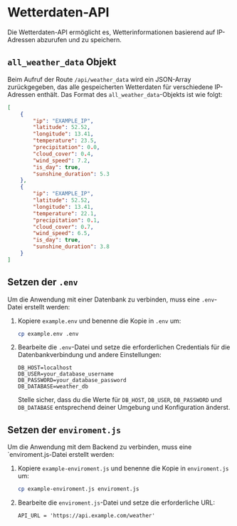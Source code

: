 # Wetterdaten-API

Die Wetterdaten-API ermöglicht es, Wetterinformationen basierend auf IP-Adressen abzurufen und zu speichern.

## `all_weather_data` Objekt

Beim Aufruf der Route `/api/weather_data` wird ein JSON-Array zurückgegeben, das alle gespeicherten Wetterdaten für verschiedene IP-Adressen enthält. Das Format des `all_weather_data`-Objekts ist wie folgt:

```json
[
    {
        "ip": "EXAMPLE_IP",
        "latitude": 52.52,
        "longitude": 13.41,
        "temperature": 23.5,
        "precipitation": 0.0,
        "cloud_cover": 0.4,
        "wind_speed": 7.2,
        "is_day": true,
        "sunshine_duration": 5.3
    },
    {
        "ip": "EXAMPLE_IP",
        "latitude": 52.52,
        "longitude": 13.41,
        "temperature": 22.1,
        "precipitation": 0.1,
        "cloud_cover": 0.7,
        "wind_speed": 6.5,
        "is_day": true,
        "sunshine_duration": 3.8
    }
]
```

## Setzen der `.env`

Um die Anwendung mit einer Datenbank zu verbinden, muss eine `.env`-Datei erstellt werden:

1. Kopiere `example.env` und benenne die Kopie in `.env` um:

    ```bash
    cp example.env .env
    ```

2. Bearbeite die `.env`-Datei und setze die erforderlichen Credentials für die Datenbankverbindung und andere Einstellungen:

    ```dotenv
    DB_HOST=localhost
    DB_USER=your_database_username
    DB_PASSWORD=your_database_password
    DB_DATABASE=weather_db
    ```

    Stelle sicher, dass du die Werte für `DB_HOST`, `DB_USER`, `DB_PASSWORD` und `DB_DATABASE` entsprechend deiner Umgebung und Konfiguration änderst.


## Setzen der `enviroment.js`

Um die Anwendung mit dem Backend zu verbinden, muss eine `enviroment.js-Datei erstellt werden:

1. Kopiere `example-enviroment.js` und benenne die Kopie in `enviroment.js` um:

    ```bash
    cp example-enviroment.js enviroment.js
    ```

2. Bearbeite die `enviroment.js`-Datei und setze die erforderliche URL:

    ```dotenv
    API_URL = 'https://api.example.com/weather'
    ```